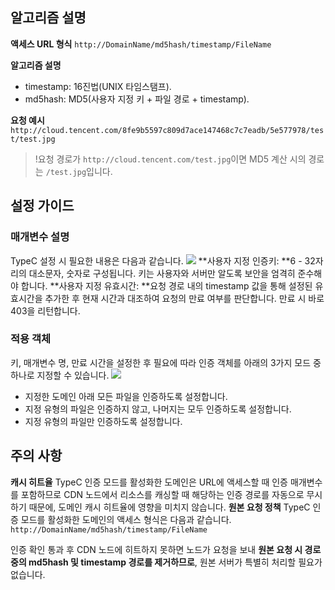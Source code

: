 ## 알고리즘 설명
**액세스 URL 형식**
`http://DomainName/md5hash/timestamp/FileName`

**알고리즘 설명**
- timestamp: 16진법(UNIX 타임스탬프).
- md5hash: MD5(사용자 지정 키 + 파일 경로 + timestamp).

**요청 예시**
`http://cloud.tencent.com/8fe9b5597c809d7ace147468c7c7eadb/5e577978/test/test.jpg`

> !요청 경로가 `http://cloud.tencent.com/test.jpg`이면 MD5 계산 시의 경로는 `/test.jpg`입니다.

## 설정 가이드
### 매개변수 설명
TypeC 설정 시 필요한 내용은 다음과 같습니다.
![](https://main.qcloudimg.com/raw/d7b8d589f8690f1e4c33985d6bcd3f09.png)
**사용자 지정 인증키: **6 - 32자리의 대소문자, 숫자로 구성됩니다. 키는 사용자와 서버만 알도록 보안을 엄격히 준수해야 합니다.
**사용자 지정 유효시간: **요청 경로 내의 timestamp 값을 통해 설정된 유효시간을 추가한 후 현재 시간과 대조하여 요청의 만료 여부를 판단합니다. 만료 시 바로 403을 리턴합니다.

### 적용 객체
키, 매개변수 명, 만료 시간을 설정한 후 필요에 따라 인증 객체를 아래의 3가지 모드 중 하나로 지정할 수 있습니다.
![](https://main.qcloudimg.com/raw/34d27c8908808cacddfde94c8a3f1d81.png)
+ 지정한 도메인 아래 모든 파일을 인증하도록 설정합니다.
+ 지정 유형의 파일은 인증하지 않고, 나머지는 모두 인증하도록 설정합니다.
+ 지정 유형의 파일만 인증하도록 설정합니다.

## 주의 사항
**캐시 히트율**
TypeC 인증 모드를 활성화한 도메인은 URL에 액세스할 때 인증 매개변수를 포함하므로 CDN 노드에서 리소스를 캐싱할 때 해당하는 인증 경로를 자동으로 무시하기 때문에, 도메인 캐시 히트율에 영향을 미치지 않습니다.
**원본 요청 정책**
TypeC 인증 모드를 활성화한 도메인의 액세스 형식은 다음과 같습니다.
`http://DomainName/md5hash/timestamp/FileName`

인증 확인 통과 후 CDN 노드에 히트하지 못하면 노드가 요청을 보내 **원본 요청 시 경로 중의 md5hash 및 timestamp 경로를 제거하므로**, 원본 서버가 특별히 처리할 필요가 없습니다.
